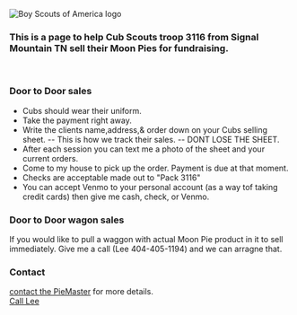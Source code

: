 ![Boy Scouts of America logo](https://scoutpiemaster.com/images/bsa-logo-small.png)
<br/>

### This is a page to help Cub Scouts troop 3116 from Signal Mountain TN sell their Moon Pies for fundraising.
<br/>

### Door to Door sales

- Cubs should wear their uniform.
- Take the payment right away.
- Write the clients name,address,& order down on your Cubs selling sheet. 
    -- This is how we track their sales. 
    -- DONT LOSE THE SHEET.
- After each session you can text me a photo of the sheet and your current orders.
- Come to my house to pick up the order. Payment is due at that moment.
- Checks are acceptable made out to "Pack 3116"
- You can accept Venmo to your personal account (as a way tof taking credit cards) then give me cash, check, or Venmo.

### Door to Door wagon sales

If you would like to pull a waggon with actual Moon Pie product in it to sell immediately. Give me a call (Lee 404-405-1194) and we can arragne that.

### Contact

[contact the PieMaster](mailto:lee@codejourneymen.com.com) for more details.
<br/>
[Call Lee](tel:4044051194)
